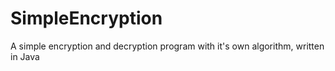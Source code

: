 # SimpleEncryption
A simple encryption and decryption program with it's own algorithm, written in Java
